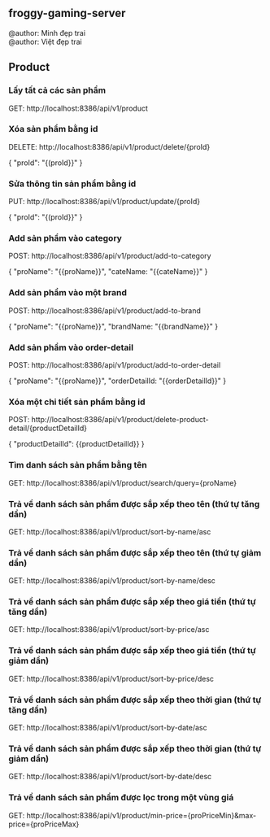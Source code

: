 ## froggy-gaming-server

@author: Minh đẹp trai <br/>
@author: Việt đẹp trai

## Product

### Lấy tất cả các sản phẩm

GET: http://localhost:8386/api/v1/product

### Xóa sản phẩm bằng id

DELETE: http://localhost:8386/api/v1/product/delete/{proId}

{
"proId": "{(proId}}"
}

### Sửa thông tin sản phẩm bằng id

PUT: http://localhost:8386/api/v1/product/update/{proId}

{
"proId": "{(proId}}"
}

### Add sản phẩm vào category

POST: http://localhost:8386/api/v1/product/add-to-category

{
"proName": "{{proName}}",
"cateName: "{{cateName}}"
}

### Add sản phẩm vào một brand

POST: http://localhost:8386/api/v1/product/add-to-brand

{
"proName": "{{proName}}",
"brandName: "{{brandName}}"
}

### Add sản phẩm vào order-detail

POST: http://localhost:8386/api/v1/product/add-to-order-detail

{
"proName": "{{proName}}",
"orderDetailId: "{{orderDetailId}}"
}

### Xóa một chi tiết sản phẩm bằng id

POST: http://localhost:8386/api/v1/product/delete-product-detail/{productDetailId}

{
"productDetailId": {{productDetailId}}
}

### Tìm danh sách sản phẩm bằng tên

GET: http://localhost:8386/api/v1/product/search/query={proName}

### Trả về danh sách sản phẩm được sắp xếp theo tên (thứ tự tăng dần)

GET: http://localhost:8386/api/v1/product/sort-by-name/asc

### Trả về danh sách sản phẩm được sắp xếp theo tên (thứ tự giảm dần)

GET: http://localhost:8386/api/v1/product/sort-by-name/desc

### Trả về danh sách sản phẩm được sắp xếp theo giá tiền (thứ tự tăng dần)

GET: http://localhost:8386/api/v1/product/sort-by-price/asc

### Trả về danh sách sản phẩm được sắp xếp theo giá tiền (thứ tự giảm dần)

GET: http://localhost:8386/api/v1/product/sort-by-price/desc

### Trả về danh sách sản phẩm được sắp xếp theo thời gian (thứ tự tăng dần)

GET: http://localhost:8386/api/v1/product/sort-by-date/asc

### Trả về danh sách sản phẩm được sắp xếp theo thời gian (thứ tự giảm dần)

GET: http://localhost:8386/api/v1/product/sort-by-date/desc

### Trả về danh sách sản phẩm được lọc trong một vùng giá

GET: http://localhost:8386/api/v1/product/min-price={proPriceMin}&max-price={proPriceMax}
